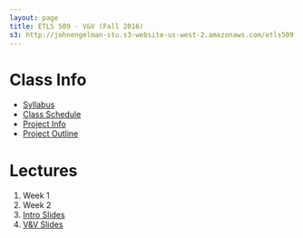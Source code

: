 ```yaml
---
layout: page
title: ETLS 509 - V&V (Fall 2016)
s3: http://johnengelman-stu.s3-website-us-west-2.amazonaws.com/etls509
---
```


# Class Info

* [Syllabus](syllabus.html)
* [Class Schedule](schedule.html)
* [Project Info](project.html)
* [Project Outline](project_outline.html)

# Lectures

1. Week 1
1. Week 2
  1. [Intro Slides](files/01_Intro.pdf)
  1. [V&V Slides](files/02_V&V.pdf)
